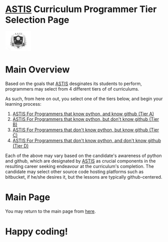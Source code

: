 # [ASTIS](https://github.com/g0dEngineer/ASTIS) Curriculum Programmer Tier Selection Page

![Alt Text](https://github.com/g0dEngineer/ASTIS/blob/main/data/logo.png)


# Main Overview
Based on the goals that [ASTIS](https://github.com/g0dEngineer/ASTIS) desginates its students to perform, programmers may select from 4 different tiers of of curriculums.

As such, from here on out, you select one of the tiers below, and begin your learning process:

1. [ASTIS For Programmers that know python, and know github (Tier A)](https://github.com/g0dEngineer/ASTIS/blob/main/data/MainProgrammerPage/data/TypeB_Programmers_TierA/README_CERTIFICATE.md)
2. [ASTIS For Programmers that know python, but don't know github (Tier B)](https://github.com/g0dEngineer/ASTIS/blob/main/data/MainProgrammerPage/data/TypeB_Programmers_TierB/README_CERTIFICATE.md)
3. [ASTIS For Programmers that don't know python, but know github (Tier C)](https://github.com/g0dEngineer/ASTIS/blob/main/data/MainProgrammerPage/data/TypeB_Programmers_TierC/README_CERTIFICATE.md)
4. [ASTIS For Programmers that don't know python, and don't know github (Tier D)](https://github.com/g0dEngineer/ASTIS/blob/main/data/MainProgrammerPage/data/TypeB_Programmers_TierD/README_CERTIFICATE.md)

Each of the above may vary based on the candidate's awareness of python and github, which are designated by [ASTIS](https://github.com/g0dEngineer/ASTIS) as crucial components in the resulting career seeking endeavour at the curriculum's completion. The candidate may select other source code hosting platforms such as bitbucket, if he/she desires it, but the lessons are typically github-centered.

# Main Page
You may return to the main page from [here](https://github.com/g0dEngineer/ASTIS).

# Happy coding!



